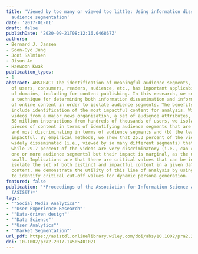 ```yaml
---
title: 'Viewed by too many or viewed too little: Using information dissemination for
  audience segmentation'
date: '2017-01-01'
draft: false
publishDate: '2020-09-21T08:12:16.046867Z'
authors:
- Bernard J. Jansen
- Soon-Gyo Jung
- Joni Salminen
- Jisun An
- Haewoon Kwak
publication_types:
- 1
abstract: ABSTRACT The identification of meaningful audience segments, such as groups
  of users, consumers, readers, audience, etc., has important applicability in a variety
  of domains, including for content publishing. In this research, we seek to develop
  a technique for determining both information dissemination and information discrimination
  of online content in order to isolate audience segments. The benefits of the technique
  include identification of the most impactful content for analysis. With 4,320 online
  videos from a major news organization, a set of audience attributes, and more than
  58 million interactions from hundreds of thousands of users, we isolate the key
  pieces of content in terms of identifying audience segments that are both (a) least
  and most discriminating in terms of audience segments and (b) the least and most
  impactful. By empirical methods, we show that 25.3 percent of the videos are so
  widely disseminated (i.e., viewed by so many different segments) that they are non-discriminatory,
  while 29.7 percent of the videos are very discriminatory (i.e., can clearly identify
  one or more audience segments) but their impact is marginal, as the user base is
  small. Implications are that there are critical values that can be identified to
  isolate the set of both distinct and impactful content in a given data set of online
  content. We demonstrate the utility of this line of analysis by using the approach
  to identify critical cut-off values for dynamic persona generation.
featured: false
publication: '*Proceedings of the Association for Information Science and Technology
  (ASIS&T)*'
tags:
- '"Social Media Analytics"'
- '"User Experience Research"'
- '"Data-driven design"'
- '"Data Science"'
- '"User Analytics"'
- '"Market Segmentation"'
url_pdf: https://asistdl.onlinelibrary.wiley.com/doi/abs/10.1002/pra2.2017.14505401021
doi: 10.1002/pra2.2017.14505401021
---
```


